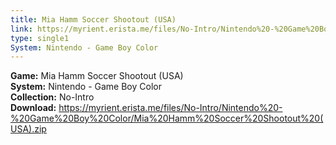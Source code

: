 ```yaml
---
title: Mia Hamm Soccer Shootout (USA)
link: https://myrient.erista.me/files/No-Intro/Nintendo%20-%20Game%20Boy%20Color/Mia%20Hamm%20Soccer%20Shootout%20(USA).zip
type: single1
System: Nintendo - Game Boy Color
---
```

<b>Game:</b> Mia Hamm Soccer Shootout (USA)<br>
<b>System:</b> Nintendo - Game Boy Color<br>
<b>Collection:</b> No-Intro<br>
<b>Download:</b> https://myrient.erista.me/files/No-Intro/Nintendo%20-%20Game%20Boy%20Color/Mia%20Hamm%20Soccer%20Shootout%20(USA).zip